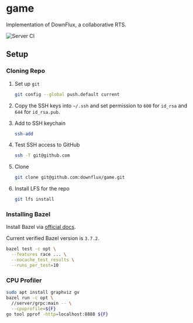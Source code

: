 # game
Implementation of DownFlux, a collaborative RTS.

![Server CI](https://github.com/downflux/game/workflows/Server%20CI/badge.svg?branch=main)

## Setup

### Cloning Repo

1. Set up `git`

   ```bash
   git config --global push.default current
   ```

1. Copy the SSH keys into `~/.ssh` and set permission to `600` for `id_rsa` and
   `644` for `id_rsa.pub`.

1. Add to SSH keychain

   ```bash
   ssh-add
   ```

1. Test SSH access to GitHub

   ```bash
   ssh -T git@github.com
   ```

1. Clone

   ```bash
   git clone git@github.com:downflux/game.git
   ```

1. Install LFS for the repo

   ```bash
   git lfs install
   ```

### Installing Bazel

Install Bazel via
[official docs](https://docs.bazel.build/versions/master/install-ubuntu.html#install-on-ubuntu).

Current verified Bazel version is `3.7.2`.

```bash
bazel test -c opt \
  --features race ... \
  --nocache_test_results \
  --runs_per_test=10
```

### CPU Profiler

```bash
sudo apt install graphviz gv
bazel run -c opt \
  //server/grpc:main -- \
  --cpuprofile=${F}
go tool pprof -http=localhost:8888 ${F}
```
